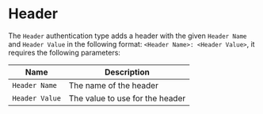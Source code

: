 # Header

The `Header` authentication type adds a header with the given `Header Name` and `Header Value` in the following format: `<Header Name>: <Header Value>`, it requires the following parameters:

| Name           | Description                     |
| -------------- | ------------------------------- |
| `Header Name`  | The name of the header          |
| `Header Value` | The value to use for the header |

